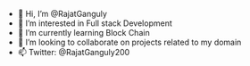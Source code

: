 - 👋 Hi, I’m @RajatGanguly
- 👀 I’m interested in Full stack Development
- 🌱 I’m currently learning Block Chain
- 💞️ I’m looking to collaborate on projects related to my domain
- 📫 Twitter: @RajatGanguly200

<!---
RajatGanguly/RajatGanguly is a ✨ special ✨ repository because its `README.md` (this file) appears on your GitHub profile.
You can click the Preview link to take a look at your changes.
--->
